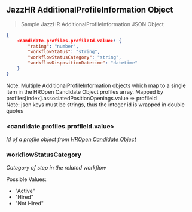 ## JazzHR AdditionalProfileInformation Object

> Sample JazzHR AdditionalProfileInformation JSON Object

```json
{
    <candidate.profiles.profileId.value>: {
        "rating": "number",
        "workflowStatus": "string",
        "workflowStatusCategory": "string",
        "workflowDispositionDatetime": "datetime"
    }
}

```

<aside class="notice">
Note: Multiple AdditionalProfileInformation objects which map to a single item in the HROpen Candidate Object profiles array. Mapped by profiles[index].associatedPositionOpenings.value => profileId
</aside>

<aside class="notice">
Note: json keys must be strings, thus the integer id is wrapped in double quotes
</aside>

### &lt;candidate.profiles.profileId.value&gt;

*Id of a profile object from [HROpen Candidate Object](#hropen-candidate-object)*

### workflowStatusCategory

*Category of step in the related workflow*

Possible Values:

- "Active"
- "Hired"
- "Not Hired"
